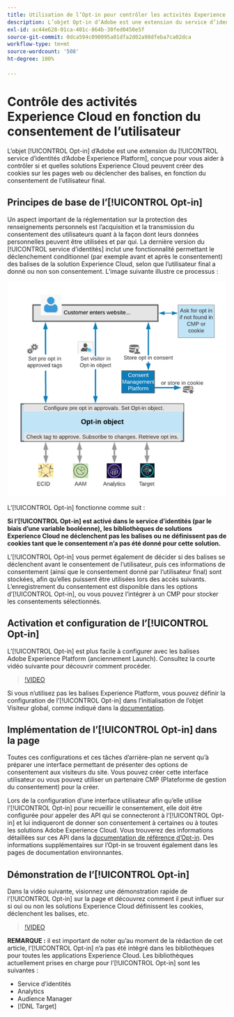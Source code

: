 ```yaml
---
title: Utilisation de l’Opt-in pour contrôler les activités Experience Cloud en fonction du consentement de l’utilisateur
description: L’objet Opt-in d’Adobe est une extension du service d’identités d’Adobe Experience Platform, conçue pour vous aider à contrôler si et quelles solutions Experience Cloud peuvent créer des cookies sur les pages web ou lancer des balises, en fonction du consentement de l’utilisateur final.
exl-id: ac44e628-01ca-401c-864b-30fed0450e5f
source-git-commit: 0dca594c090095a01dfa2d02a98dfeba7ca02dca
workflow-type: tm+mt
source-wordcount: '508'
ht-degree: 100%

---
```


# Contrôle des activités Experience Cloud en fonction du consentement de l’utilisateur

L’objet [!UICONTROL Opt-in] d’Adobe est une extension du [!UICONTROL service d’identités d’Adobe Experience Platform], conçue pour vous aider à contrôler si et quelles solutions Experience Cloud peuvent créer des cookies sur les pages web ou déclencher des balises, en fonction du consentement de l’utilisateur final.

## Principes de base de l’[!UICONTROL Opt-in]

Un aspect important de la réglementation sur la protection des renseignements personnels est l’acquisition et la transmission du consentement des utilisateurs quant à la façon dont leurs données personnelles peuvent être utilisées et par qui. La dernière version du [!UICONTROL service dʼidentités] inclut une fonctionnalité permettant le déclenchement conditionnel (par exemple avant et après le consentement) des balises de la solution Experience Cloud, selon que l’utilisateur final a donné ou non son consentement. L’image suivante illustre ce processus :

![Diagramme de fonctionnement de l’[!UICONTROL Opt-in]](assets/opt-in.png)

Lʼ[!UICONTROL Opt-in] fonctionne comme suit :

**Si l’[!UICONTROL Opt-in] est activé dans le service d’identités (par le biais d’une variable booléenne), les bibliothèques de solutions Experience Cloud ne déclenchent pas les balises ou ne définissent pas de cookies tant que le consentement n’a pas été donné pour cette solution.**

L’[!UICONTROL Opt-in] vous permet également de décider si des balises se déclenchent avant le consentement de l’utilisateur, puis ces informations de consentement (ainsi que le consentement donné par l’utilisateur final) sont stockées, afin qu’elles puissent être utilisées lors des accès suivants. L’enregistrement du consentement est disponible dans les options d’[!UICONTROL Opt-in], ou vous pouvez l’intégrer à un CMP pour stocker les consentements sélectionnés.

## Activation et configuration de l’[!UICONTROL Opt-in]

L’[!UICONTROL Opt-in] est plus facile à configurer avec les balises Adobe Experience Platform (anciennement Launch). Consultez la courte vidéo suivante pour découvrir comment procéder.

>[!VIDEO](https://video.tv.adobe.com/v/40333/?quality=12&captions=fre_fr)

Si vous n’utilisez pas les balises Experience Platform, vous pouvez définir la configuration de l’[!UICONTROL Opt-in] dans l’initialisation de l’objet Visiteur global, comme indiqué dans la [documentation](https://experienceleague.adobe.com/docs/id-service/using/implementation/opt-in-service/getting-started.html?lang=fr).

## Implémentation de l’[!UICONTROL Opt-in] dans la page

Toutes ces configurations et ces tâches d’arrière-plan ne servent qu’à préparer une interface permettant de présenter des options de consentement aux visiteurs du site. Vous pouvez créer cette interface utilisateur ou vous pouvez utiliser un partenaire CMP (Plateforme de gestion du consentement) pour la créer.

Lors de la configuration d’une interface utilisateur afin qu’elle utilise l’[!UICONTROL Opt-in] pour recueillir le consentement, elle doit être configurée pour appeler des API qui se connecteront à l’[!UICONTROL Opt-in] et lui indiqueront de donner son consentement à certaines ou à toutes les solutions Adobe Experience Cloud. Vous trouverez des informations détaillées sur ces API dans la [documentation de référence d’Opt-in](https://experienceleague.adobe.com/docs/id-service/using/implementation/opt-in-service/api.html?lang=fr). Des informations supplémentaires sur l’Opt-in se trouvent également dans les pages de documentation environnantes.

## Démonstration de l’[!UICONTROL Opt-in]

Dans la vidéo suivante, visionnez une démonstration rapide de l’[!UICONTROL Opt-in] sur la page et découvrez comment il peut influer sur si oui ou non les solutions Experience Cloud définissent les cookies, déclenchent les balises, etc.

>[!VIDEO](https://video.tv.adobe.com/v/40338/?quality=12&captions=fre_fr)

**REMARQUE :** il est important de noter qu’au moment de la rédaction de cet article, l’[!UICONTROL Opt-in] n’a pas été intégré dans les bibliothèques pour toutes les applications Experience Cloud. Les bibliothèques actuellement prises en charge pour l’[!UICONTROL Opt-in] sont les suivantes :

* Service d’identités
* Analytics
* Audience Manager
* [!DNL Target]
